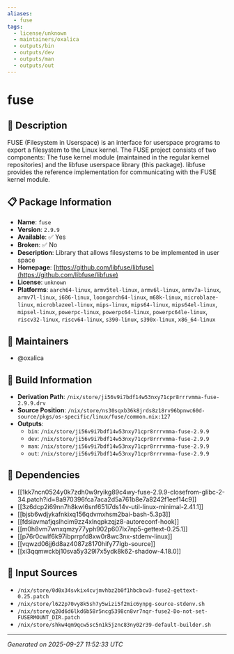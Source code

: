 ```yaml
---
aliases:
  - fuse
tags:
  - license/unknown
  - maintainers/oxalica
  - outputs/bin
  - outputs/dev
  - outputs/man
  - outputs/out
---
```


# fuse

## 📝 Description

FUSE (Filesystem in Userspace) is an interface for userspace programs to
export a filesystem to the Linux kernel. The FUSE project consists of two
components: The fuse kernel module (maintained in the regular kernel
repositories) and the libfuse userspace library (this package). libfuse
provides the reference implementation for communicating with the FUSE
kernel module.


## 📋 Package Information

- **Name**: `fuse`
- **Version**: `2.9.9`
- **Available**: ✅ Yes
- **Broken**: ✅ No
- **Description**: Library that allows filesystems to be implemented in user space
- **Homepage**: [https://github.com/libfuse/libfuse](https://github.com/libfuse/libfuse)
- **License**: `unknown`
- **Platforms**: `aarch64-linux`, `armv5tel-linux`, `armv6l-linux`, `armv7a-linux`, `armv7l-linux`, `i686-linux`, `loongarch64-linux`, `m68k-linux`, `microblaze-linux`, `microblazeel-linux`, `mips-linux`, `mips64-linux`, `mips64el-linux`, `mipsel-linux`, `powerpc-linux`, `powerpc64-linux`, `powerpc64le-linux`, `riscv32-linux`, `riscv64-linux`, `s390-linux`, `s390x-linux`, `x86_64-linux`
## 👥 Maintainers

- @oxalica


## 🔧 Build Information

- **Derivation Path**: `/nix/store/ji56v9i7bdf14w53nxy71cpr8rrrvmma-fuse-2.9.9.drv`
- **Source Position**: `/nix/store/ns30sqxb36k8jrds8z18rv96bpnwc60d-source/pkgs/os-specific/linux/fuse/common.nix:127`
- **Outputs**:
  - `bin`:  `/nix/store/ji56v9i7bdf14w53nxy71cpr8rrrvmma-fuse-2.9.9`
  - `dev`:  `/nix/store/ji56v9i7bdf14w53nxy71cpr8rrrvmma-fuse-2.9.9`
  - `man`:  `/nix/store/ji56v9i7bdf14w53nxy71cpr8rrrvmma-fuse-2.9.9`
  - `out`:  `/nix/store/ji56v9i7bdf14w53nxy71cpr8rrrvmma-fuse-2.9.9`

## 🔗 Dependencies

- [[1kk7ncn0524y0k7zdh0w9ryikg89c4wy-fuse-2.9.9-closefrom-glibc-2-34.patch?id=8a970396fca7aca2d5a761b8e7a8242f1eef14c9]]
- [[3z6dcp2i69nn7h8kwl6snf651i7ds14v-util-linux-minimal-2.41.1]]
- [[bjsb6wdjykafnkixq156qdvmxhsm2bai-bash-5.3p3]]
- [[fdsiavmafjqslhcim9zz4xlnqpkzqjz8-autoreconf-hook]]
- [[m0h8vm7wnxqmzy77yph902p607lx7np5-gettext-0.25.1]]
- [[p76r0cwlf6k97ibprrpfd8xw0r8wc3nx-stdenv-linux]]
- [[vqwzd06jj6d8az4087z8170hify77lgb-source]]
- [[xi3qqmwckbj10sva5y329l7x5ydk8k62-shadow-4.18.0]]

## 📁 Input Sources

- `/nix/store/0d0x34svkix4cvjmvhbz2b0f1hbcbcw3-fuse2-gettext-0.25.patch`
- `/nix/store/l622p70vy8k5sh7y5wizi5f2mic6ynpg-source-stdenv.sh`
- `/nix/store/q20d6d6lkd6b58r5ncg5398cn8vr7nqr-fuse2-Do-not-set-FUSERMOUNT_DIR.patch`
- `/nix/store/shkw4qm9qcw5sc5n1k5jznc83ny02r39-default-builder.sh`

---
*Generated on 2025-09-27 11:52:33 UTC*
